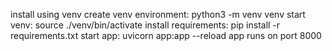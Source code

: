 install using venv 
create venv environment: python3 -m venv venv
start venv: source ./venv/bin/activate
install requirements: pip install -r requirements.txt
start app: uvicorn app:app --reload
app runs on port 8000
